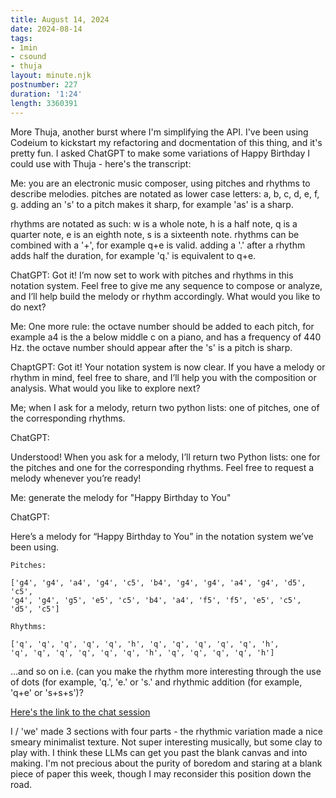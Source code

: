 ```yaml
---
title: August 14, 2024
date: 2024-08-14
tags:
- 1min
- csound
- thuja
layout: minute.njk
postnumber: 227
duration: '1:24'
length: 3360391
---
```

More Thuja, another burst where I'm simplifying the API. I've been using Codeium to kickstart my refactoring and docmentation of this thing, and it's pretty fun. I asked ChatGPT to make some variations of Happy Birthday I could use with Thuja - here's the transcript:

Me: you are an electronic music composer, using pitches and rhythms to describe melodies. 
pitches are notated as lower case letters: a, b, c, d, e, f, g. 
adding an 's' to a pitch makes it sharp, for example 'as' is a sharp.

rhythms are notated as such: w is a whole note, h is a half note, q is a quarter note, e is an eighth note, s is a sixteenth note.
rhythms can be combined with a '+', for example q+e is valid. 
adding a '.' after a rhythm adds half the duration, for example 'q.' is equivalent to q+e.


ChatGPT: Got it! I’m now set to work with pitches and rhythms in this notation system. Feel free to give me any sequence to compose or analyze, and I’ll help build the melody or rhythm accordingly. What would you like to do next?

Me: One more rule: the octave number should be added to each pitch, for example a4 is the a below middle c on a piano, and has a frequency of 440 Hz.  the octave number should appear after the 's' is a pitch is sharp.

ChaptGPT: Got it! Your notation system is now clear. If you have a melody or rhythm in mind, feel free to share, and I’ll help you with the composition or analysis. What would you like to explore next?

Me; when I ask for a melody, return two python lists: one of pitches, one of the corresponding rhythms. 

ChatGPT:

Understood! When you ask for a melody, I’ll return two Python lists: one for the pitches and one for the corresponding rhythms. Feel free to request a melody whenever you’re ready!

Me: generate the melody for "Happy Birthday to You"

ChatGPT:

Here’s a melody for “Happy Birthday to You” in the notation system we’ve been using.

```
Pitches:

['g4', 'g4', 'a4', 'g4', 'c5', 'b4', 'g4', 'g4', 'a4', 'g4', 'd5', 'c5', 
'g4', 'g4', 'g5', 'e5', 'c5', 'b4', 'a4', 'f5', 'f5', 'e5', 'c5', 'd5', 'c5']

Rhythms:

['q', 'q', 'q', 'q', 'q', 'h', 'q', 'q', 'q', 'q', 'q', 'h', 
'q', 'q', 'q', 'q', 'q', 'q', 'h', 'q', 'q', 'q', 'q', 'h']

 ```

 ...and so on i.e. (can you make the rhythm more interesting through the use of dots (for example, 'q.', 'e.' or 's.'  and rhythmic addition (for example, 'q+e' or 's+s+s')?


 [Here's the link to the chat session](https://chatgpt.com/share/3ee42a3e-0583-4b70-a0c2-1066ae8554ca)

 I / 'we' made 3 sections with four parts - the rhythmic variation made a nice smeary minimalist texture. Not super interesting musically, but some clay to play with. I think these LLMs can get you past the blank canvas and into making. I'm not precious about the purity of boredom and staring at a blank piece of paper this week, though I may reconsider this position down the road. 